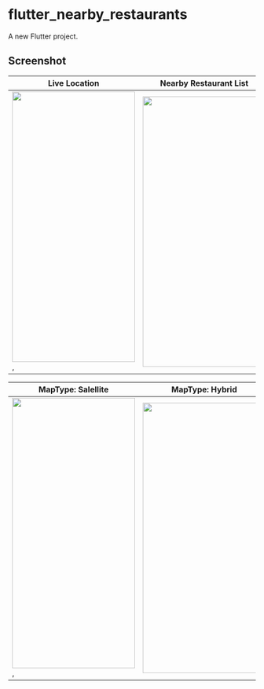# flutter_nearby_restaurants

A new Flutter project.

## Screenshot

| **Live Location** | **Nearby Restaurant List** |   **Google Map** |  
| --- | --- |  --- |  
| <img width="250" height="550" src="https://user-images.githubusercontent.com/64533536/195336350-3153f0e3-76c2-4371-b120-6d8d17f0ca53.jpeg">, | <img width="250" height="550" src="https://user-images.githubusercontent.com/64533536/195336350-3153f0e3-76c2-4371-b120-6d8d17f0ca53.jpeg"> |  <img width="250" height="550" src="https://user-images.githubusercontent.com/64533536/195336349-bea48104-0c4a-4a1e-b760-9c05405f4afe.jpeg"> |

| **MapType: Salellite** | **MapType: Hybrid** |  
| --- | --- | 
| <img width="250" height="550" src="https://user-images.githubusercontent.com/64533536/195336340-0e30b6ee-e950-436f-af9f-c662cf66901f.jpeg">, | <img width="250" height="550" src="https://user-images.githubusercontent.com/64533536/195336333-9cdac1de-3678-43c4-b442-c4b59fe3fb78.jpeg"> |  



